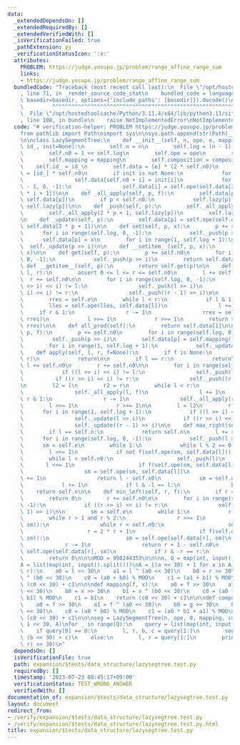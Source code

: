 ```yaml
---
data:
  _extendedDependsOn: []
  _extendedRequiredBy: []
  _extendedVerifiedWith: []
  _isVerificationFailed: true
  _pathExtension: py
  _verificationStatusIcon: ':x:'
  attributes:
    PROBLEM: https://judge.yosupo.jp/problem/range_affine_range_sum
    links:
    - https://judge.yosupo.jp/problem/range_affine_range_sum
  bundledCode: "Traceback (most recent call last):\n  File \"/opt/hostedtoolcache/Python/3.11.4/x64/lib/python3.11/site-packages/onlinejudge_verify/documentation/build.py\"\
    , line 71, in _render_source_code_stat\n    bundled_code = language.bundle(stat.path,\
    \ basedir=basedir, options={'include_paths': [basedir]}).decode()\n          \
    \         ^^^^^^^^^^^^^^^^^^^^^^^^^^^^^^^^^^^^^^^^^^^^^^^^^^^^^^^^^^^^^^^^^^^^^^^^^^^^^^^^^\n\
    \  File \"/opt/hostedtoolcache/Python/3.11.4/x64/lib/python3.11/site-packages/onlinejudge_verify/languages/python.py\"\
    , line 108, in bundle\n    raise NotImplementedError\nNotImplementedError\n"
  code: "# verification-helper: PROBLEM https://judge.yosupo.jp/problem/range_affine_range_sum\n\
    from pathlib import Path\nimport sys\n\nsys.path.append(str(Path(__file__).resolve().parent.parent.parent.parent))\n\
    \n\nclass LazySegmentTree:\n    def __init__(self, n, ope, e, mapping, composition,\
    \ id_, init=None):\n        self.n = n\n        self.log = (n - 1).bit_length()\n\
    \        self.n0 = 1 << self.log\n        self.ope = ope\n        self.e = e\n\
    \        self.mapping = mapping\n        self.composition = composition\n    \
    \    self.id_ = id_\n        self.data = [e] * (2 * self.n0)\n        self.lazy\
    \ = [id_] * self.n0\n        if init is not None:\n            for i in range(n):\n\
    \                self.data[self.n0 + i] = init[i]\n            for i in range(self.n0\
    \ - 1, 0, -1):\n                self.data[i] = self.ope(self.data[2 * i], self.data[2\
    \ * i + 1])\n\n    def _all_apply(self, p, f):\n        self.data[p] = self.mapping(f,\
    \ self.data[p])\n        if p < self.n0:\n            self.lazy[p] = self.composition(f,\
    \ self.lazy[p])\n\n    def _push(self, p):\n        self._all_apply(2 * p, self.lazy[p])\n\
    \        self._all_apply(2 * p + 1, self.lazy[p])\n        self.lazy[p] = self.id_\n\
    \n    def _update(self, p):\n        self.data[p] = self.ope(self.data[2 * p],\
    \ self.data[2 * p + 1])\n\n    def set(self, p, x):\n        p += self.n0\n  \
    \      for i in range(self.log, 0, -1):\n            self._push(p >> i)\n\n  \
    \      self.data[p] = x\n        for i in range(1, self.log + 1):\n          \
    \  self._update(p >> i)\n\n    def __setitem__(self, p, x):\n        self.set(p,\
    \ x)\n\n    def get(self, p):\n        p += self.n0\n        for i in range(self.log,\
    \ 0, -1):\n            self._push(p >> i)\n        return self.data[p]\n\n   \
    \ def __getitem__(self, p):\n        return self.get(p)\n\n    def prod(self,\
    \ l, r):\n        assert 0 <= l <= r <= self.n0\n        l += self.n0\n      \
    \  r += self.n0\n\n        for i in range(self.log, 0, -1):\n            if ((l\
    \ >> i) << i) != l:\n                self._push(l >> i)\n            if ((r >>\
    \ i) << i) != r:\n                self._push((r - 1) >> i)\n\n        lles = self.e\n\
    \        rres = self.e\n        while l < r:\n            if l & 1:\n        \
    \        lles = self.ope(lles, self.data[l])\n                l += 1\n       \
    \     if r & 1:\n                r -= 1\n                rres = self.ope(self.data[r],\
    \ rres)\n            l >>= 1\n            r >>= 1\n        return self.ope(lles,\
    \ rres)\n\n    def all_prod(self):\n        return self.data[1]\n\n    def _apply(self,\
    \ p, f):\n        p += self.n0\n        for i in range(self.log, 0, -1):\n   \
    \         self._push(p >> i)\n        self.data[p] = self.mapping(f, self.data[p])\n\
    \        for i in range(1, self.log + 1):\n            self._update(p >> i)\n\n\
    \    def apply(self, l, r, f=None):\n        if f is None:\n            self._apply(l,\
    \ r)\n            return\n\n        if l == r:\n            return\n\n       \
    \ l += self.n0\n        r += self.n0\n\n        for i in range(self.log, 0, -1):\n\
    \            if ((l >> i) << i) != l:\n                self._push(l >> i)\n  \
    \          if ((r >> i) << i) != r:\n                self._push((r - 1) >> i)\n\
    \n        l2 = l\n        r2 = r\n        while l < r:\n            if l & 1:\n\
    \                self._all_apply(l, f)\n                l += 1\n            if\
    \ r & 1:\n                r -= 1\n                self._all_apply(r, f)\n    \
    \        l >>= 1\n            r >>= 1\n\n        l = l2\n        r = r2\n\n  \
    \      for i in range(1, self.log + 1):\n            if ((l >> i) << i) != l:\n\
    \                self._update(l >> i)\n            if ((r >> i) << i) != r:\n\
    \                self._update((r - 1) >> i)\n\n    def max_right(self, l, f):\n\
    \        if l == self.n:\n            return self.n\n        l += self.n0\n  \
    \      for i in range(self.log, 0, -1):\n            self._push(l >> i)\n\n  \
    \      sm = self.e\n        while 1:\n            while l % 2 == 0:\n        \
    \        l >>= 1\n            if not f(self.ope(sm, self.data[l])):\n        \
    \        while l < self.n0:\n                    self._push(l)\n             \
    \       l <<= 1\n                    if f(self.ope(sm, self.data[l])):\n     \
    \                   sm = self.ope(sm, self.data[l])\n                        l\
    \ += 1\n                return l - self.n0\n            sm = self.ope(sm, self.data[l])\n\
    \            l += 1\n            if l & -l == l:\n                break\n    \
    \    return self.n\n\n    def min_left(self, r, f):\n        if r == 0:\n    \
    \        return 0\n        r += self.n0\n\n        for i in range(self.log, 0,\
    \ -1):\n            if ((r >> i) << i) != r:\n                self._push((r -\
    \ 1) >> i)\n\n        sm = self.e\n        while 1:\n            r -= 1\n    \
    \        while r > 1 and r % 2:\n                r >>= 1\n            if not f(self.ope(self.data[r],\
    \ sm)):\n                while r < self.n0:\n                    self._push(r)\n\
    \                    r = 2 * r + 1\n                    if f(self.ope(self.data[r],\
    \ sm)):\n                        sm = self.ope(self.data[r], sm)\n           \
    \             r -= 1\n                return r + 1 - self.n0\n            sm =\
    \ self.ope(self.data[r], sm)\n            if r & -r == r:\n                break\n\
    \        return 0\n\n\nMOD = 998244353\n\n\nn, Q = map(int, input().split())\n\
    A = list(map(int, input().split()))\nA = [(a << 30) + 1 for a in A]\n\n\ndef ope(l,\
    \ r):\n    a0 = l >> 30\n    a1 = l ^ (a0 << 30)\n    b0 = r >> 30\n    b1 = r\
    \ ^ (b0 << 30)\n    c0 = (a0 + b0) % MOD\n    c1 = (a1 + b1) % MOD\n    return\
    \ (c0 << 30) + c1\n\n\ndef mapping(f, x):\n    a0 = f >> 30\n    a1 = f ^ (a0\
    \ << 30)\n    b0 = x >> 30\n    b1 = x ^ (b0 << 30)\n    c0 = (a0 * b0 + a1 *\
    \ b1) % MOD\n    c1 = b1\n    return (c0 << 30) + c1\n\n\ndef composition(f, g):\n\
    \    a0 = f >> 30\n    a1 = f ^ (a0 << 30)\n    b0 = g >> 30\n    b1 = g ^ (b0\
    \ << 30)\n    c0 = (a0 * b0) % MOD\n    c1 = (a0 * b1 + a1) % MOD\n    return\
    \ (c0 << 30) + c1\n\n\nseg = LazySegmentTree(n, ope, 0, mapping, composition,\
    \ 1 << 30, A)\nfor _ in range(Q):\n    query = list(map(int, input().split()))\n\
    \    if query[0] == 0:\n        l, r, b, c = query[1:]\n        seg.apply(l, r,\
    \ (b << 30) + c)\n    else:\n        l, r = query[1:]\n        print(seg.prod(l,\
    \ r) >> 30)\n"
  dependsOn: []
  isVerificationFile: true
  path: expansion/$tests/data_structure/lazysegtree.test.py
  requiredBy: []
  timestamp: '2023-07-23 08:45:17+09:00'
  verificationStatus: TEST_WRONG_ANSWER
  verifiedWith: []
documentation_of: expansion/$tests/data_structure/lazysegtree.test.py
layout: document
redirect_from:
- /verify/expansion/$tests/data_structure/lazysegtree.test.py
- /verify/expansion/$tests/data_structure/lazysegtree.test.py.html
title: expansion/$tests/data_structure/lazysegtree.test.py
---
```

